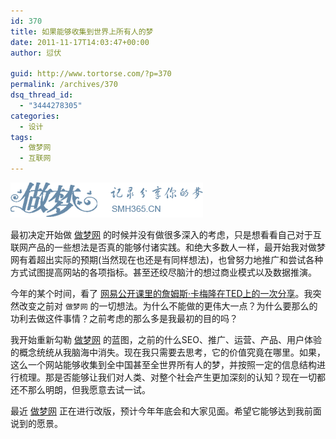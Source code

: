 ```yaml
---
id: 370
title: 如果能够收集到世界上所有人的梦
date: 2011-11-17T14:03:47+00:00
author: 愆伏

guid: http://www.tortorse.com/?p=370
permalink: /archives/370
dsq_thread_id:
  - "3444278305"
categories:
  - 设计
tags:
  - 做梦网
  - 互联网
---
```

![做梦网](/wp-content/uploads/2011/11/smh_logo.gif)

最初决定开始做 [做梦网](https://www.dreamcoll.com) 的时候并没有做很多深入的考虑，只是想看看自己对于互联网产品的一些想法是否真的能够付诸实践。和绝大多数人一样，最开始我对做梦网有着超出实际的预期(当然现在也还是有同样想法)，也曾努力地推广和尝试各种方式试图提高网站的各项指标。甚至还绞尽脑汁的想过商业模式以及数据推演。

今年的某个时间，看了 [网易公开课里的詹姆斯·卡梅隆在TED上的一次分享](http://v.163.com/movie/2011/7/4/B/M7A3NOEPA_M7A3ODD4B.html)。我突然改变之前对 `做梦网` 的一切想法。为什么不能做的更伟大一点？为什么要那么的功利去做这件事情？之前考虑的那么多是我最初的目的吗？

我开始重新勾勒 [做梦网](https://www.dreamcoll.com) 的蓝图，之前的什么SEO、推广、运营、产品、用户体验的概念统统从我脑海中消失。现在我只需要去思考，它的价值究竟在哪里。如果，这么一个网站能够收集到全中国甚至全世界所有人的梦，并按照一定的信息结构进行梳理。那是否能够让我们对人类、对整个社会产生更加深刻的认知？现在一切都还不那么明朗，但我愿意去试一试。

最近 [做梦网](https://www.dreamcoll.com) 正在进行改版，预计今年年底会和大家见面。希望它能够达到我前面说到的愿景。